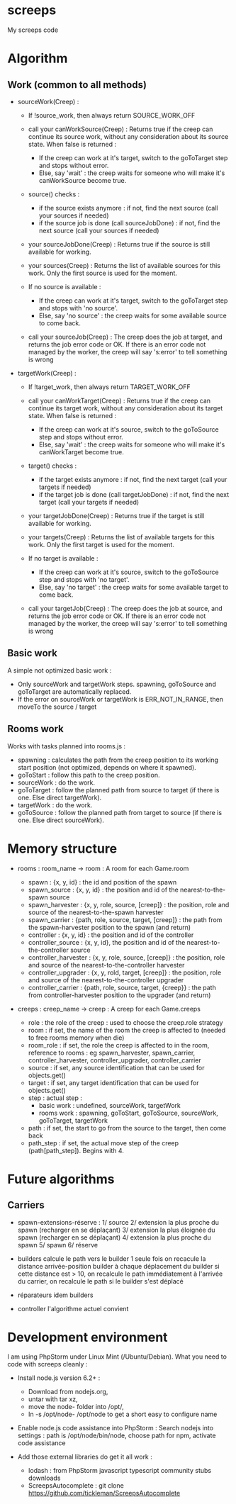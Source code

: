# screeps
My screeps code

# Algorithm

## Work (common to all methods)

* sourceWork(Creep) :
    * If !source_work, then always return SOURCE_WORK_OFF

    * call your canWorkSource(Creep) :
      Returns true if the creep can continue its source work, without any consideration about its source state.
      When false is returned :
        * If the creep can work at it's target, switch to the goToTarget step and stops without error.
        * Else, say 'wait' : the creep waits for someone who will make it's canWorkSource become true.

    * source() checks :
        * if the source exists anymore : if not, find the next source (call your sources if needed)
        * if the source job is done (call sourceJobDone) : if not, find the next source (call your sources if needed)

    * your sourceJobDone(Creep) :
      Returns true if the source is still available for working.

    * your sources(Creep) :
      Returns the list of available sources for this work.
      Only the first source is used for the moment.

    * If no source is available :
        * If the creep can work at it's target, switch to the goToTarget step and stops with 'no source'.
        * Else, say 'no source' : the creep waits for some available source to come back.

    * call your sourceJob(Creep) :
      The creep does the job at target, and returns the job error code or OK.
      If there is an error code not managed by the worker, the creep will say 's:error' to tell something is wrong

* targetWork(Creep) :
    * If !target_work, then always return TARGET_WORK_OFF

    * call your canWorkTarget(Creep) :
      Returns true if the creep can continue its target work, without any consideration about its target state.
      When false is returned :
        * If the creep can work at it's source, switch to the goToSource step and stops without error.
        * Else, say 'wait' : the creep waits for someone who will make it's canWorkTarget become true.

    * target() checks :
        * if the target exists anymore : if not, find the next target (call your targets if needed)
        * if the target job is done (call targetJobDone) : if not, find the next target (call your targets if needed)

    * your targetJobDone(Creep) :
      Returns true if the target is still available for working.

    * your targets(Creep) :
      Returns the list of available targets for this work.
      Only the first target is used for the moment.

    * If no target is available :
        * If the creep can work at it's source, switch to the goToSource step and stops with 'no target'.
        * Else, say 'no target' : the creep waits for some available target to come back.

    * call your targetJob(Creep) :
      The creep does the job at source, and returns the job error code or OK.
      If there is an error code not managed by the worker, the creep will say 's:error' to tell something is wrong

## Basic work

A simple not optimized basic work :
* Only sourceWork and targetWork steps. spawning, goToSource and goToTarget are automatically replaced.
* If the error on sourceWork or targetWork is ERR_NOT_IN_RANGE, then moveTo the source / target

## Rooms work

Works with tasks planned into rooms.js :
* spawning : calculates the path from the creep position to its working start position
  (not optimized, depends on where it spawned).
* goToStart : follow this path to the creep position.
* sourceWork : do the work.
* goToTarget : follow the planned path from source to target (if there is one. Else direct targetWork).
* targetWork : do the work.
* goToSource : follow the planned path from target to source (if there is one. Else direct sourceWork).

# Memory structure

* rooms : room_name -> room : A room for each Game.room
    * spawn : {x, y, id} : the id and position of the spawn
    * spawn_source : {x, y, id} : the position and id of the nearest-to-the-spawn source
    * spawn_harvester : {x, y, role, source, [creep]} : the position, role and source of the nearest-to-the-spawn harvester
    * spawn_carrier : {path, role, source, target, [creep]} : the path from the spawn-harvester position to the spawn (and return)
    * controller : {x, y, id} : the position and id of the controller
    * controller_source : {x, y, id}, the position and id of the nearest-to-the-controller source
    * controller_harvester : {x, y, role, source, [creep]} : the position, role and source of the nearest-to-the-controller harvester
    * controller_upgrader : {x, y, rold, target, [creep]} : the position, role and source of the nearest-to-the-controller upgrader
    * controller_carrier : {path, role, source, target, {creep}} : the path from controller-harvester position to the upgrader (and return)

* creeps : creep_name -> creep : A creep for each Game.creeps
    * role : the role of the creep : used to choose the creep.role strategy
    * room : if set, the name of the room the creep is affected to (needed to free rooms memory when die)
    * room_role : if set, the role the creep is affected to in the room, reference to rooms :
                  eg spawn_harvester, spawn_carrier, controller_harvester, controller_upgrader, controller_carrier
    * source : if set, any source identification that can be used for objects.get()
    * target : if set, any target identification that can be used for objects.get()
    * step : actual step :
        * basic work : undefined, sourceWork, targetWork
        * rooms work : spawning, goToStart, goToSource, sourceWork, goToTarget, targetWork
    * path : if set, the start to go from the source to the target, then come back
    * path_step : if set, the actual move step of the creep (path[path_step]). Begins with 4.

# Future algorithms

## Carriers

* spawn-extensions-réserve :
1/ source
2/ extension la plus proche du spawn
(recharger en se déplaçant)
3/ extension la plus éloignée du spawn
(recharger en se déplaçant)
4/ extension la plus proche du spawn
5/ spawn
6/ réserve

* builders
calcule le path vers le builder 1 seule fois
on recacule la distance arrivée-position builder à chaque déplacement du builder
si cette distance est > 10, on recalcule le path immédiatement
à l'arrivée du carrier, on recalcule le path si le builder s'est déplacé

* réparateurs
idem builders

* controller
l'algorithme actuel convient

# Development environment

I am using PhpStorm under Linux Mint (/Ubuntu/Debian).
What you need to code with screeps cleanly :

* Install node.js version 6.2+ :
    * Download from nodejs.org,
    * untar with tar xz,
    * move the node-<tab> folder into /opt/,
    * ln -s /opt/node-<tab> /opt/node to get a short easy to configure name

* Enable node.js code assistance into PhpStorm :
Search nodejs into settings : path is /opt/node/bin/node, choose path for npm, activate code assistance

* Add those external libraries do get it all work :
    * lodash : from PhpStorm javascript typescript community stubs downloads
    * ScreepsAutocomplete : git clone https://github.com/tickleman/ScreepsAutocomplete
